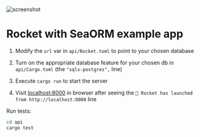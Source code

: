 ![screenshot](Screenshot.png)

# Rocket with SeaORM example app

1. Modify the `url` var in `api/Rocket.toml` to point to your chosen database

1. Turn on the appropriate database feature for your chosen db in `api/Cargo.toml` (the `"sqlx-postgres",` line)

1. Execute `cargo run` to start the server

1. Visit [localhost:8000](http://localhost:8000) in browser after seeing the `🚀 Rocket has launched from http://localhost:8000` line

Run tests:

```bash
cd api
cargo test
```